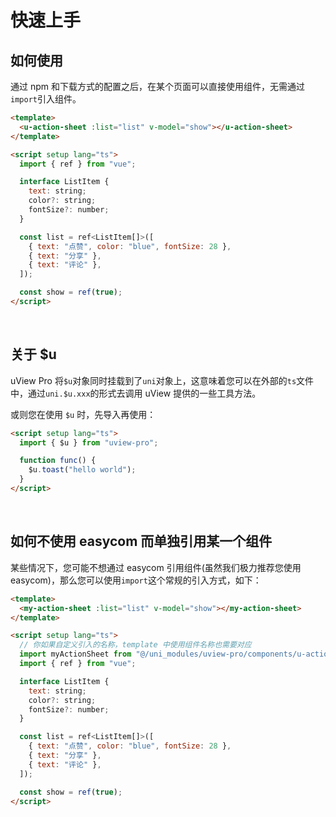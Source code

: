 # 快速上手

<demo-model url="/"></demo-model>

## 如何使用

通过 npm 和下载方式的配置之后，在某个页面可以直接使用组件，无需通过`import`引入组件。

```html
<template>
  <u-action-sheet :list="list" v-model="show"></u-action-sheet>
</template>

<script setup lang="ts">
  import { ref } from "vue";

  interface ListItem {
    text: string;
    color?: string;
    fontSize?: number;
  }

  const list = ref<ListItem[]>([
    { text: "点赞", color: "blue", fontSize: 28 },
    { text: "分享" },
    { text: "评论" },
  ]);

  const show = ref(true);
</script>
```

<br>

## 关于 $u

uView Pro 将`$u`对象同时挂载到了`uni`对象上，这意味着您可以在外部的`ts`文件中，通过`uni.$u.xxx`的形式去调用 uView 提供的一些工具方法。

或则您在使用 `$u` 时，先导入再使用：

```html
<script setup lang="ts">
  import { $u } from "uview-pro";

  function func() {
    $u.toast("hello world");
  }
</script>
```

<br>

## 如何不使用 easycom 而单独引用某一个组件

某些情况下，您可能不想通过 easycom 引用组件(虽然我们极力推荐您使用 easycom)，那么您可以使用`import`这个常规的引入方式，如下：

```html
<template>
  <my-action-sheet :list="list" v-model="show"></my-action-sheet>
</template>

<script setup lang="ts">
  // 你如果自定义引入的名称，template 中使用组件名称也需要对应
  import myActionSheet from "@/uni_modules/uview-pro/components/u-action-sheet/u-action-sheet.vue";
  import { ref } from "vue";

  interface ListItem {
    text: string;
    color?: string;
    fontSize?: number;
  }

  const list = ref<ListItem[]>([
    { text: "点赞", color: "blue", fontSize: 28 },
    { text: "分享" },
    { text: "评论" },
  ]);

  const show = ref(true);
</script>
```
